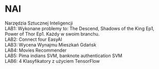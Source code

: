 # NAI
Narzędzia Sztucznej Inteligencji<br>
LAB1: Wykonane problemy to: The Descend, Shadows of the King Ep1, Power of Thor Ep1. Każdy w swoim branchu.<br>
LAB2: Connect four EasyAI<br>
LAB3: Wycena Wynajmu Mieszkań Gdańsk<br>
LAB4: Movies Recommender<br>
LAB5: Pima indians SVM, banknote authentication SVM<br>
LAB6: 4 Klasyfikatory z użyciem TensorFlow<br>
